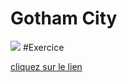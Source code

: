 # Gotham City
![](https://i1.trekearth.com/photos/60521/ciel_prov..jpg)
#Exercice

[cliquez sur le lien](https://rahmahamdi.github.io/projet_vertical_align/)
